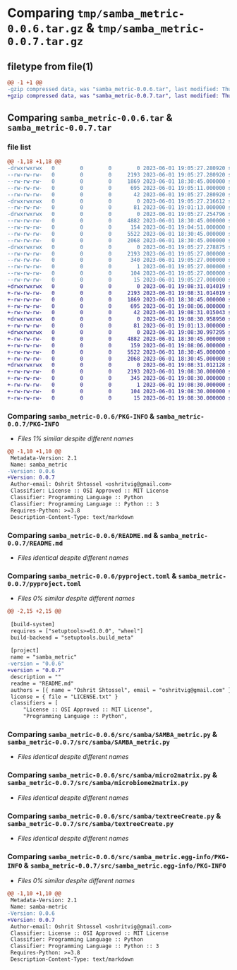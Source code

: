 # Comparing `tmp/samba_metric-0.0.6.tar.gz` & `tmp/samba_metric-0.0.7.tar.gz`

## filetype from file(1)

```diff
@@ -1 +1 @@
-gzip compressed data, was "samba_metric-0.0.6.tar", last modified: Thu Jun  1 19:05:27 2023, max compression
+gzip compressed data, was "samba_metric-0.0.7.tar", last modified: Thu Jun  1 19:08:31 2023, max compression
```

## Comparing `samba_metric-0.0.6.tar` & `samba_metric-0.0.7.tar`

### file list

```diff
@@ -1,18 +1,18 @@
-drwxrwxrwx   0        0        0        0 2023-06-01 19:05:27.280920 samba_metric-0.0.6/
--rw-rw-rw-   0        0        0     2193 2023-06-01 19:05:27.280920 samba_metric-0.0.6/PKG-INFO
--rw-rw-rw-   0        0        0     1869 2023-06-01 18:30:45.000000 samba_metric-0.0.6/README.md
--rw-rw-rw-   0        0        0      695 2023-06-01 19:05:11.000000 samba_metric-0.0.6/pyproject.toml
--rw-rw-rw-   0        0        0       42 2023-06-01 19:05:27.280920 samba_metric-0.0.6/setup.cfg
-drwxrwxrwx   0        0        0        0 2023-06-01 19:05:27.216612 samba_metric-0.0.6/src/
--rw-rw-rw-   0        0        0       81 2023-06-01 19:01:13.000000 samba_metric-0.0.6/src/__init__.py
-drwxrwxrwx   0        0        0        0 2023-06-01 19:05:27.254796 samba_metric-0.0.6/src/samba/
--rw-rw-rw-   0        0        0     4882 2023-06-01 18:30:45.000000 samba_metric-0.0.6/src/samba/SAMBA_metric.py
--rw-rw-rw-   0        0        0      154 2023-06-01 19:04:51.000000 samba_metric-0.0.6/src/samba/__init__.py
--rw-rw-rw-   0        0        0     5522 2023-06-01 18:30:45.000000 samba_metric-0.0.6/src/samba/micro2matrix.py
--rw-rw-rw-   0        0        0     2068 2023-06-01 18:30:45.000000 samba_metric-0.0.6/src/samba/textreeCreate.py
-drwxrwxrwx   0        0        0        0 2023-06-01 19:05:27.278875 samba_metric-0.0.6/src/samba_metric.egg-info/
--rw-rw-rw-   0        0        0     2193 2023-06-01 19:05:27.000000 samba_metric-0.0.6/src/samba_metric.egg-info/PKG-INFO
--rw-rw-rw-   0        0        0      340 2023-06-01 19:05:27.000000 samba_metric-0.0.6/src/samba_metric.egg-info/SOURCES.txt
--rw-rw-rw-   0        0        0        1 2023-06-01 19:05:27.000000 samba_metric-0.0.6/src/samba_metric.egg-info/dependency_links.txt
--rw-rw-rw-   0        0        0      104 2023-06-01 19:05:27.000000 samba_metric-0.0.6/src/samba_metric.egg-info/requires.txt
--rw-rw-rw-   0        0        0       15 2023-06-01 19:05:27.000000 samba_metric-0.0.6/src/samba_metric.egg-info/top_level.txt
+drwxrwxrwx   0        0        0        0 2023-06-01 19:08:31.014019 samba_metric-0.0.7/
+-rw-rw-rw-   0        0        0     2193 2023-06-01 19:08:31.014019 samba_metric-0.0.7/PKG-INFO
+-rw-rw-rw-   0        0        0     1869 2023-06-01 18:30:45.000000 samba_metric-0.0.7/README.md
+-rw-rw-rw-   0        0        0      695 2023-06-01 19:08:06.000000 samba_metric-0.0.7/pyproject.toml
+-rw-rw-rw-   0        0        0       42 2023-06-01 19:08:31.015043 samba_metric-0.0.7/setup.cfg
+drwxrwxrwx   0        0        0        0 2023-06-01 19:08:30.958950 samba_metric-0.0.7/src/
+-rw-rw-rw-   0        0        0       81 2023-06-01 19:01:13.000000 samba_metric-0.0.7/src/__init__.py
+drwxrwxrwx   0        0        0        0 2023-06-01 19:08:30.997295 samba_metric-0.0.7/src/samba/
+-rw-rw-rw-   0        0        0     4882 2023-06-01 18:30:45.000000 samba_metric-0.0.7/src/samba/SAMBA_metric.py
+-rw-rw-rw-   0        0        0      159 2023-06-01 19:08:06.000000 samba_metric-0.0.7/src/samba/__init__.py
+-rw-rw-rw-   0        0        0     5522 2023-06-01 18:30:45.000000 samba_metric-0.0.7/src/samba/microbiome2matrix.py
+-rw-rw-rw-   0        0        0     2068 2023-06-01 18:30:45.000000 samba_metric-0.0.7/src/samba/textreeCreate.py
+drwxrwxrwx   0        0        0        0 2023-06-01 19:08:31.012128 samba_metric-0.0.7/src/samba_metric.egg-info/
+-rw-rw-rw-   0        0        0     2193 2023-06-01 19:08:30.000000 samba_metric-0.0.7/src/samba_metric.egg-info/PKG-INFO
+-rw-rw-rw-   0        0        0      345 2023-06-01 19:08:30.000000 samba_metric-0.0.7/src/samba_metric.egg-info/SOURCES.txt
+-rw-rw-rw-   0        0        0        1 2023-06-01 19:08:30.000000 samba_metric-0.0.7/src/samba_metric.egg-info/dependency_links.txt
+-rw-rw-rw-   0        0        0      104 2023-06-01 19:08:30.000000 samba_metric-0.0.7/src/samba_metric.egg-info/requires.txt
+-rw-rw-rw-   0        0        0       15 2023-06-01 19:08:30.000000 samba_metric-0.0.7/src/samba_metric.egg-info/top_level.txt
```

### Comparing `samba_metric-0.0.6/PKG-INFO` & `samba_metric-0.0.7/PKG-INFO`

 * *Files 1% similar despite different names*

```diff
@@ -1,10 +1,10 @@
 Metadata-Version: 2.1
 Name: samba_metric
-Version: 0.0.6
+Version: 0.0.7
 Author-email: Oshrit Shtossel <oshritvig@gmail.com>
 Classifier: License :: OSI Approved :: MIT License
 Classifier: Programming Language :: Python
 Classifier: Programming Language :: Python :: 3
 Requires-Python: >=3.8
 Description-Content-Type: text/markdown
```

### Comparing `samba_metric-0.0.6/README.md` & `samba_metric-0.0.7/README.md`

 * *Files identical despite different names*

### Comparing `samba_metric-0.0.6/pyproject.toml` & `samba_metric-0.0.7/pyproject.toml`

 * *Files 0% similar despite different names*

```diff
@@ -2,15 +2,15 @@
 
 [build-system]
 requires = ["setuptools>=61.0.0", "wheel"]
 build-backend = "setuptools.build_meta"
 
 [project]
 name = "samba_metric"
-version = "0.0.6"
+version = "0.0.7"
 description = ""
 readme = "README.md"
 authors = [{ name = "Oshrit Shtossel", email = "oshritvig@gmail.com" }]
 license = { file = "LICENSE.txt" }
 classifiers = [
     "License :: OSI Approved :: MIT License",
     "Programming Language :: Python",
```

### Comparing `samba_metric-0.0.6/src/samba/SAMBA_metric.py` & `samba_metric-0.0.7/src/samba/SAMBA_metric.py`

 * *Files identical despite different names*

### Comparing `samba_metric-0.0.6/src/samba/micro2matrix.py` & `samba_metric-0.0.7/src/samba/microbiome2matrix.py`

 * *Files identical despite different names*

### Comparing `samba_metric-0.0.6/src/samba/textreeCreate.py` & `samba_metric-0.0.7/src/samba/textreeCreate.py`

 * *Files identical despite different names*

### Comparing `samba_metric-0.0.6/src/samba_metric.egg-info/PKG-INFO` & `samba_metric-0.0.7/src/samba_metric.egg-info/PKG-INFO`

 * *Files 0% similar despite different names*

```diff
@@ -1,10 +1,10 @@
 Metadata-Version: 2.1
 Name: samba-metric
-Version: 0.0.6
+Version: 0.0.7
 Author-email: Oshrit Shtossel <oshritvig@gmail.com>
 Classifier: License :: OSI Approved :: MIT License
 Classifier: Programming Language :: Python
 Classifier: Programming Language :: Python :: 3
 Requires-Python: >=3.8
 Description-Content-Type: text/markdown
```

